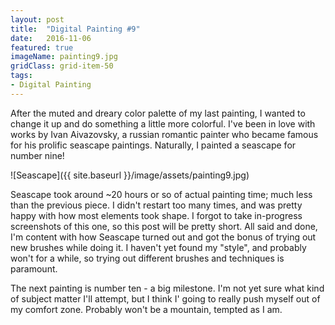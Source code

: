 ```yaml
---
layout: post
title:  "Digital Painting #9"
date:   2016-11-06
featured: true
imageName: painting9.jpg
gridClass: grid-item-50
tags:
- Digital Painting
---
```


<span class="dropcap">A</span>fter the muted and dreary color palette of my last painting, I wanted to change it up and do something a little more colorful. I've been in love with works by Ivan Aivazovsky, a russian romantic painter who became famous for his prolific seascape paintings. Naturally, I painted a seascape for number nine!

![Seascape]({{ site.baseurl }}/image/assets/painting9.jpg)

Seascape took around ~20 hours or so of actual painting time; much less than the previous piece. I didn't restart too many times, and was pretty happy with how most elements took shape. I forgot to take in-progress screenshots of this one, so this post will be pretty short. All said and done, I'm content with how Seascape turned out and got the bonus of trying out new brushes while doing it. I haven't yet found my "style", and probably won't for a while, so trying out different brushes and techniques is paramount.

The next painting is number ten -  a big milestone. I'm not yet sure what kind of subject matter I'll attempt, but I think I' going to really push myself out of my comfort zone. Probably won't be a mountain, tempted as I am.

